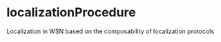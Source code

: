 localizationProcedure
=====================

Localization in WSN based on the composability of localization protocols